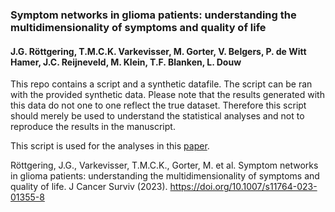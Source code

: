 ### Symptom networks in glioma patients: understanding the multidimensionality of symptoms and quality of life
#### J.G. Röttgering, T.M.C.K. Varkevisser, M. Gorter, V. Belgers, P. de Witt Hamer, J.C. Reijneveld, M. Klein, T.F. Blanken, L. Douw

This repo contains a script and a synthetic datafile. The script can be ran with the provided synthetic data. Please note that the results generated with this data do not one to one reflect the true dataset. Therefore this script should merely be used to understand the statistical analyses and not to reproduce the results in the manuscript.

This script is used for the analyses in this [paper](https://link.springer.com/article/10.1007/s11764-023-01355-8).

Röttgering, J.G., Varkevisser, T.M.C.K., Gorter, M. et al. Symptom networks in glioma patients: understanding the multidimensionality of symptoms and quality of life. J Cancer Surviv (2023). https://doi.org/10.1007/s11764-023-01355-8
